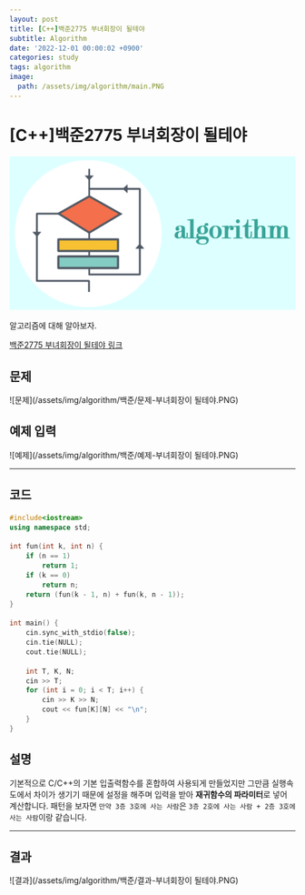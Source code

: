```yaml
---
layout: post
title: [C++]백준2775 부녀회장이 될테야
subtitle: Algorithm
date: '2022-12-01 00:00:02 +0900'
categories: study
tags: algorithm
image:
  path: /assets/img/algorithm/main.PNG
---
```


# [C++]백준2775 부녀회장이 될테야

![사진](/assets/img/algorithm/main.PNG)

알고리즘에 대해 알아보자.

[백준2775 부녀회장이 될테야 링크](https://www.acmicpc.net/problem/2775)

<!--more-->

## 문제
![문제](/assets/img/algorithm/백준/문제-부녀회장이 될테야.PNG)

## 예제 입력
![예제](/assets/img/algorithm/백준/예제-부녀회장이 될테야.PNG)

---

## 코드
```cpp
#include<iostream>
using namespace std;

int fun(int k, int n) {
    if (n == 1)
        return 1;
    if (k == 0)
        return n;
    return (fun(k - 1, n) + fun(k, n - 1));
}

int main() {
    cin.sync_with_stdio(false);
    cin.tie(NULL);
    cout.tie(NULL);

    int T, K, N;
    cin >> T;
    for (int i = 0; i < T; i++) {
        cin >> K >> N;
        cout << fun[K][N] << "\n";
    }
}
```
## 설명
기본적으로 C/C++의 기본 입출력함수를 혼합하여 사용되게 만들었지만 그만큼 실행속도에서 차이가 생기기 때문에 설정을 해주며 입력을 받아 **재귀함수의 파라미터**로 넣어 계산합니다. 패턴을 보자면 `만약 3층 3호에 사는 사람`은 `3층 2호에 사는 사람 + 2층 3호에 사는 사람`이랑 같습니다.

---

## 결과
![결과](/assets/img/algorithm/백준/결과-부녀회장이 될테야.PNG)